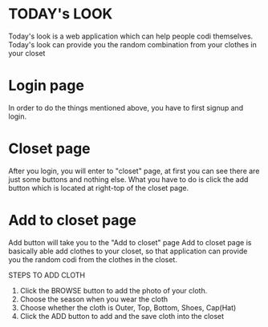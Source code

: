# TODAY's LOOK
Today's look is a web application which can help people codi themselves.
Today's look can provide you the random combination from your clothes in your closet

# Login page
In order to do the things mentioned above, you have to first signup and login.

# Closet page
After you login, you will enter to "closet" page, at first you can see there are just some buttons and nothing else.
What you have to do is click the add button which is located at right-top of the closet page.

# Add to closet page
Add button will take you to the "Add to closet" page
Add to closet page is basically able add clothes to your closet, so that application can provide you the random codi from the clothes in the closet.

  STEPS TO ADD CLOTH
  1. Click the BROWSE button to add the photo of your cloth.
  2. Choose the season when you wear the cloth
  3. Choose whether the cloth is Outer, Top, Bottom, Shoes, Cap(Hat)
  4. Click the ADD button to add and the save cloth into the closet


 

